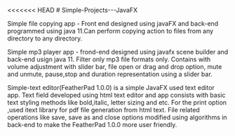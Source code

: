 <<<<<<< HEAD
﻿# Simple-Projects---JavaFX

Simple file copying app - Front end designed using javaFX and back-end programmed using java 11.Can perform copying action to files from any directory to any directory.

Simple mp3 player app - frond-end  designed using javafx scene builder and back-end usign java 11. Filter only mp3 file formats only. Contains with volume adjustment with slider bar, file open or drag and drop option, mute and unmute, pause,stop and duration representation using a slider bar.

Simple-text editor(FeatherPad 1.0.0) is a simple JavaFX used text editor app. Text field developed using html text editor and app consists with basic text styling methods like bold,italic, letter sizing and etc. For the print option ,used itext library for pdf file generation from html text. File related operations like save, save as and close options modified using algorithms in back-end to make the FeatherPad 1.0.0 more user friendly.






